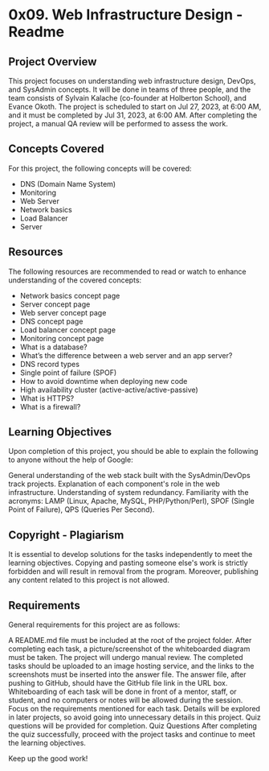 # 0x09. Web Infrastructure Design - Readme
## Project Overview
This project focuses on understanding web infrastructure design, DevOps, and SysAdmin concepts. It will be done in teams of three people, and the team consists of Sylvain Kalache (co-founder at Holberton School), and Evance Okoth. The project is scheduled to start on Jul 27, 2023, at 6:00 AM, and it must be completed by Jul 31, 2023, at 6:00 AM. After completing the project, a manual QA review will be performed to assess the work.

## Concepts Covered
For this project, the following concepts will be covered:

- DNS (Domain Name System)
- Monitoring
- Web Server
- Network basics
- Load Balancer
- Server

## Resources
The following resources are recommended to read or watch to enhance understanding of the covered concepts:

- Network basics concept page
- Server concept page
- Web server concept page
- DNS concept page
- Load balancer concept page
- Monitoring concept page
- What is a database?
- What’s the difference between a web server and an app server?
- DNS record types
- Single point of failure (SPOF)
- How to avoid downtime when deploying new code
- High availability cluster (active-active/active-passive)
- What is HTTPS?
- What is a firewall?

## Learning Objectives
Upon completion of this project, you should be able to explain the following to anyone without the help of Google:

General understanding of the web stack built with the SysAdmin/DevOps track projects.
Explanation of each component's role in the web infrastructure.
Understanding of system redundancy.
Familiarity with the acronyms: LAMP (Linux, Apache, MySQL, PHP/Python/Perl), SPOF (Single Point of Failure), QPS (Queries Per Second).

## Copyright - Plagiarism
It is essential to develop solutions for the tasks independently to meet the learning objectives. Copying and pasting someone else's work is strictly forbidden and will result in removal from the program. Moreover, publishing any content related to this project is not allowed.

## Requirements
General requirements for this project are as follows:

A README.md file must be included at the root of the project folder.
After completing each task, a picture/screenshot of the whiteboarded diagram must be taken.
The project will undergo manual review.
The completed tasks should be uploaded to an image hosting service, and the links to the screenshots must be inserted into the answer file.
The answer file, after pushing to GitHub, should have the GitHub file link in the URL box.
Whiteboarding of each task will be done in front of a mentor, staff, or student, and no computers or notes will be allowed during the session.
Focus on the requirements mentioned for each task.
Details will be explored in later projects, so avoid going into unnecessary details in this project.
Quiz questions will be provided for completion.
Quiz Questions
After completing the quiz successfully, proceed with the project tasks and continue to meet the learning objectives.

Keep up the good work!
